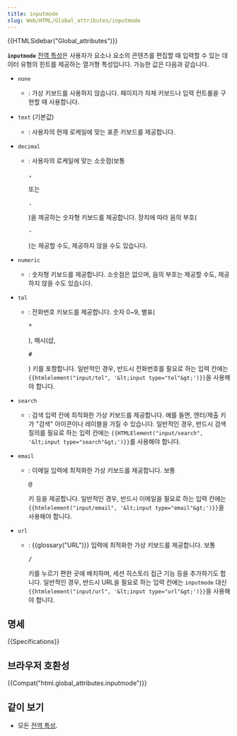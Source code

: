 ```yaml
---
title: inputmode
slug: Web/HTML/Global_attributes/inputmode
---
```


{{HTMLSidebar("Global_attributes")}}

**`inputmode`** [전역 특성](/ko/docs/Web/HTML/Global_attributes)은 사용자가 요소나 요소의 콘텐츠를 편집할 때 입력할 수 있는 데이터 유형의 힌트를 제공하는 열거형 특성입니다. 가능한 값은 다음과 같습니다.

- `none`
  - : 가상 키보드를 사용하지 않습니다. 페이지가 자체 키보드나 입력 컨트롤을 구현할 때 사용합니다.
- `text` (기본값)
  - : 사용자의 현재 로케일에 맞는 표준 키보드를 제공합니다.
- `decimal`

  - : 사용자의 로케일에 맞는 소숫점(보통&#x20;

    <kbd>,</kbd>

    &#x20;또는&#x20;

    <kbd>.</kbd>

    )을 제공하는 숫자형 키보드를 제공합니다. 장치에 따라 음의 부호(

    <kbd>-</kbd>

    )는 제공할 수도, 제공하지 않을 수도 있습니다.

- `numeric`
  - : 숫자형 키보드를 제공합니다. 소숫점은 없으며, 음의 부호는 제공할 수도, 제공하지 않을 수도 있습니다.
- `tel`

  - : 전화번호 키보드를 제공합니다. 숫자 0\~9, 별표(

    <kbd>\*</kbd>

    ), 해시(샵,&#x20;

    <kbd>#</kbd>

    ) 키를 포함합니다. 일반적인 경우, 반드시 전화번호를 필요로 하는 입력 칸에는 `{{htmlelement("input/tel", '&lt;input type="tel"&gt;')}}`을 사용해야 합니다.

- `search`
  - : 검색 입력 칸에 최적화한 가상 키보드를 제공합니다. 예를 들면, 엔터/제출 키가 "검색" 아이콘이나 레이블을 가질 수 있습니다. 일반적인 경우, 반드시 검색 질의를 필요로 하는 입력 칸에는 `{{HTMLElement("input/search", '&lt;input type="search"&gt;')}}`를 사용해야 합니다.
- `email`

  - : 이메일 입력에 최적화한 가상 키보드를 제공합니다. 보통&#x20;

    <kbd>@</kbd>

    &#x20;키 등을 제공합니다. 일반적인 경우, 반드시 이메일을 필요로 하는 입력 칸에는 `{{htmlelement("input/email", '&lt;input type="email"&gt;')}}`을 사용해야 합니다.

- `url`

  - : {{glossary("URL")}} 입력에 최적화한 가상 키보드를 제공합니다. 보통&#x20;

    <kbd>/</kbd>

    &#x20;키를 누르기 편한 곳에 배치하며, 세션 히스토리 접근 기능 등을 추가하기도 합니다. 일반적인 경우, 반드시 URL을 필요로 하는 입력 칸에는 `inputmode` 대신 `{{htmlelement("input/url", '&lt;input type="url"&gt;')}}`을 사용해야 합니다.

## 명세

{{Specifications}}

## 브라우저 호환성

{{Compat("html.global_attributes.inputmode")}}

## 같이 보기

- 모든 [전역 특성](/ko/docs/Web/HTML/Global_attributes).
